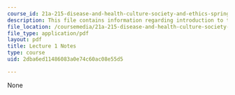 ```yaml
---
course_id: 21a-215-disease-and-health-culture-society-and-ethics-spring-2012
description: This file contains information regarding introduction to the course.
file_location: /coursemedia/21a-215-disease-and-health-culture-society-and-ethics-spring-2012/2dba6ed11486083a0e74c60ac08e55d5_MIT21A_215S12_lecture_01.pdf
file_type: application/pdf
layout: pdf
title: Lecture 1 Notes
type: course
uid: 2dba6ed11486083a0e74c60ac08e55d5

---
```

None
